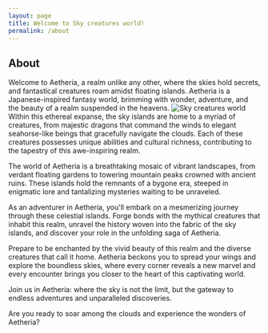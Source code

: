 ```yaml
---
layout: page
title: Welcome to Sky creatures world!
permalink: /about
---
```


## About

Welcome to Aetheria, a realm unlike any other, where the skies hold secrets, and fantastical creatures roam amidst floating islands. Aetheria is a Japanese-inspired fantasy world, brimming with wonder, adventure, and the beauty of a realm suspended in the heavens.
![Sky creatures world](https://skycreatures.com/assets/img/img_3.jpeg "Sky creatures worls")
Within this ethereal expanse, the sky islands are home to a myriad of creatures, from majestic dragons that command the winds to elegant seahorse-like beings that gracefully navigate the clouds. Each of these creatures possesses unique abilities and cultural richness, contributing to the tapestry of this awe-inspiring realm.

The world of Aetheria is a breathtaking mosaic of vibrant landscapes, from verdant floating gardens to towering mountain peaks crowned with ancient ruins. These islands hold the remnants of a bygone era, steeped in enigmatic lore and tantalizing mysteries waiting to be unraveled.

As an adventurer in Aetheria, you'll embark on a mesmerizing journey through these celestial islands. Forge bonds with the mythical creatures that inhabit this realm, unravel the history woven into the fabric of the sky islands, and discover your role in the unfolding saga of Aetheria.

Prepare to be enchanted by the vivid beauty of this realm and the diverse creatures that call it home. Aetheria beckons you to spread your wings and explore the boundless skies, where every corner reveals a new marvel and every encounter brings you closer to the heart of this captivating world.

Join us in Aetheria: where the sky is not the limit, but the gateway to endless adventures and unparalleled discoveries.

Are you ready to soar among the clouds and experience the wonders of Aetheria?

